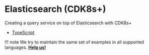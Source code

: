 # Elasticsearch (CDK8s+)

Creating a query service on top of Elasticsearch with CDK8s+

- [TypeScript](https://github.com/awslabs/CDK8s/tree/master/examples/typescript/CDK8s-plus-elasticsearch-query)

!!! note
    We try to maintain the same set of examples in all supported languages.
    **[Help us!](./CONTRIBUTING.md)**
